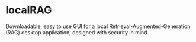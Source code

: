 # localRAG
Downloadable, easy to use GUI for a local Retrieval-Augmented-Generation (RAG) desktop application, designed with security in mind.
